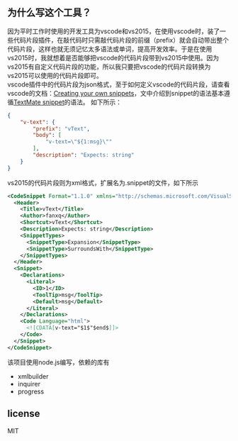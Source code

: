 ## 为什么写这个工具？
因为平时工作时使用的开发工具为vscode和vs2015，在使用vscode时，装了一些代码片段插件，在敲代码时只需敲代码片段的前缀（prefix）就会自动带出整个代码片段，这样也就无须记忆太多语法或单词，提高开发效率。于是在使用vs2015时，我就想着是否能够把vscode的代码片段带到vs2015中使用。因为vs2015有自定义代码片段的功能，所以我只要把vscode的代码片段转换为vs2015可以使用的代码片段即可。
<br/>
vscode插件中的代码片段为json格式，至于如何定义vscode的代码片段，请查看vscode的文档：[Creating your own snippets](https://code.visualstudio.com/docs/editor/userdefinedsnippets)，文中介绍到snippet的语法基本遵循[TextMate snippet](https://macromates.com/manual/en/snippets)的语法。
如下所示：
<br/>
```json
{
    "v-text": {
        "prefix": "vText",
        "body": [
            "v-text=\"${1:msg}\""
        ],
        "description": "Expects: string"
    }
}
```
vs2015的代码片段则为xml格式，扩展名为.snippet的文件，如下所示
```xml
<CodeSnippet Format="1.1.0" xmlns="http://schemas.microsoft.com/VisualStudio/2005/CodeSnippet">
  <Header>
    <Title>vText</Title>
    <Author>fanxq</Author>
    <Shortcut>vText</Shortcut>
    <Description>Expects: string</Description>
    <SnippetTypes>
      <SnippetType>Expansion</SnippetType>
      <SnippetType>SurroundsWith</SnippetType>
    </SnippetTypes>
  </Header>
  <Snippet>
    <Declarations>
      <Literal>
        <ID>1</ID>
        <ToolTip>msg</ToolTip>
        <Default>msg</Default>
      </Literal>
    </Declarations>
    <Code Language="html">
      <![CDATA[v-text="$1$"$end$]]>
    </Code>
  </Snippet>
</CodeSnippet>
```

该项目使用node.js编写，依赖的库有
<br/>
- xmlbuilder
- inquirer
- progress
## license
 MIT